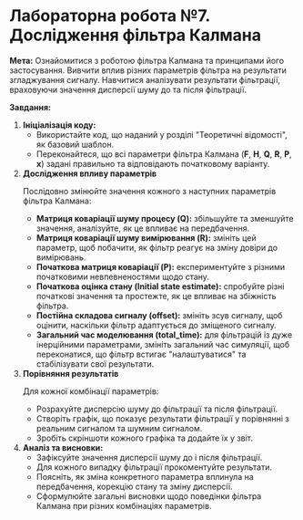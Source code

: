 <h1> <b> Лабораторна робота №7. Дослідження фільтра Калмана </b> </h1>

<b>Мета:</b> Ознайомитися з роботою фільтра Калмана та принципами його застосування. Вивчити вплив різних параметрів фільтра на результати згладжування сигналу. Навчитися аналізувати результати фільтрації, враховуючи значення дисперсії шуму до та після фільтрації.

<p><b>Завдання:</b></p>
<ol>
    <li><b>Ініціалізація коду:</b>
        <ul>
            <li>Використайте код, що наданий у розділі "Теоретичні відомості", як базовий шаблон.</li>
            <li>Переконайтеся, що всі параметри фільтра Калмана (<b>F</b>, <b>H</b>, <b>Q</b>, <b>R</b>, <b>P</b>, <b>x</b>) задані правильно та відповідають початковому варіанту.</li>
        </ul>
    </li>
    <li><b>Дослідження впливу параметрів</b>
        <p>Послідовно змінюйте значення кожного з наступних параметрів фільтра Калмана:</p>
        <ul>
            <li><b>Матриця коваріації шуму процесу (Q):</b> збільшуйте та зменшуйте значення, аналізуйте, як це впливає на передбачення.</li>
            <li><b>Матриця коваріації шуму вимірювання (R):</b> змініть цей параметр, щоб побачити, як фільтр реагує на зміну довіри до вимірювань.</li>
            <li><b>Початкова матриця коваріації (P):</b> експериментуйте з різними початковими невпевненостями щодо стану.</li>
            <li><b>Початкова оцінка стану (Initial state estimate):</b> спробуйте різні початкові значення та простежте, як це впливає на збіжність фільтра.</li>
            <li><b>Постійна складова сигналу (offset):</b> змініть зсув сигналу, щоб оцінити, наскільки фільтр адаптується до зміщеного сигналу.</li>
            <li><b>Загальний час моделювання (total_time):</b> для фільтрацій із дуже інерційними параметрами, змініть загальний час симуляції, щоб переконатися, що фільтр встигає "налаштуватися" та стабілізувати свої результати.</li>
        </ul>
    </li>
    <li><b>Порівняння результатів</b>
        <p>Для кожної комбінації параметрів:</p>
        <ul>
            <li>Розрахуйте дисперсію шуму до фільтрації та після фільтрації.</li>
            <li>Створіть графік, що показує результати фільтрації у порівнянні з реальним сигналом та шумним сигналом.</li>
            <li>Зробіть скріншоти кожного графіка та додайте їх у звіт.</li>
        </ul>
    </li>
    <li><b>Аналіз та висновки:</b>
        <ul>
            <li>Зафіксуйте значення дисперсії шуму до і після фільтрації.</li>
            <li>Для кожного випадку фільтрації прокоментуйте результати.</li>
            <li>Поясніть, як зміна конкретного параметра вплинула на передбачення, корекцію стану та зміну дисперсії.</li>
            <li>Сформулюйте загальні висновки щодо поведінки фільтра Калмана при різних комбінаціях параметрів.</li>
        </ul>
    </li>
</ol>





